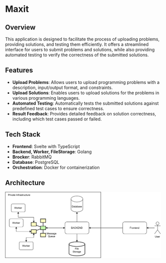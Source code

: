 # Maxit

## Overview

This application is designed to facilitate the process of uploading problems, providing solutions, and testing them efficiently. It offers a streamlined interface for users to submit problems and solutions, while also providing automated testing to verify the correctness of the submitted solutions.

## Features

- **Upload Problems**: Allows users to upload programming problems with a description, input/output format, and constraints.
- **Upload Solutions**: Enables users to upload solutions for the problems in various programming languages.
- **Automated Testing**: Automatically tests the submitted solutions against predefined test cases to ensure correctness.
- **Result Feedback**: Provides detailed feedback on solution correctness, including which test cases passed or failed.

## Tech Stack

- **Frontend**: Svelte with TypeScript
- **Backend, Worker, FileStorage**: Golang
- **Brocker**: RabbitMQ
- **Database**: PostgreSQL
- **Orchestration**: Docker for containerization

## Architecture
![Architecure Diagram](https://github.com/mini-maxit/.github/blob/main/assets/maxit-architecture.svg)
